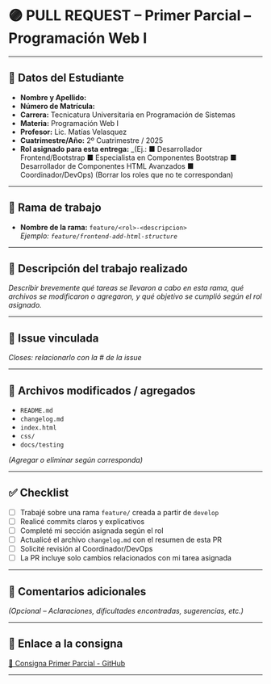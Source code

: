 # 🟣 PULL REQUEST – Primer Parcial – Programación Web I

---

## 📌 Datos del Estudiante

- **Nombre y Apellido:**  
- **Número de Matrícula:**  
- **Carrera:** Tecnicatura Universitaria en Programación de Sistemas  
- **Materia:** Programación Web I  
- **Profesor:** Lic. Matías Velasquez  
- **Cuatrimestre/Año:** 2º Cuatrimestre / 2025  
- **Rol asignado para esta entrega:** _(Ej.:
 ■ Desarrollador Frontend/Bootstrap
 ■ Especialista en Componentes Bootstrap
 ■ Desarrollador de Componentes HTML Avanzados
 ■ Coordinador/DevOps)
 (Borrar los roles que no te correspondan)

---

## 📂 Rama de trabajo

- **Nombre de la rama:** `feature/<rol>-<descripcion>`  
  _Ejemplo: `feature/frontend-add-html-structure`_

---

## 📝 Descripción del trabajo realizado

_Describir brevemente qué tareas se llevaron a cabo en esta rama, qué archivos se modificaron o agregaron, y qué objetivo se cumplió según el rol asignado._

---

## 🔗 Issue vinculada

_Closes: relacionarlo con la # de la issue_

---

## 📄 Archivos modificados / agregados

- `README.md`
- `changelog.md`
- `index.html`
- `css/` 
- `docs/testing` 

_(Agregar o eliminar según corresponda)_

---

## ✅ Checklist

- [ ] Trabajé sobre una rama `feature/` creada a partir de `develop`
- [ ] Realicé commits claros y explicativos
- [ ] Completé mi sección asignada según el rol
- [ ] Actualicé el archivo `changelog.md` con el resumen de esta PR
- [ ] Solicité revisión al Coordinador/DevOps
- [ ] La PR incluye solo cambios relacionados con mi tarea asignada

---

## 🧠 Comentarios adicionales

_(Opcional – Aclaraciones, dificultades encontradas, sugerencias, etc.)_

---

## 🧾 Enlace a la consigna

[📄 Consigna Primer Parcial - GitHub](https://drive.google.com/file/d/1S71mqK000qHV2__x_A_VtKd-MszVAc7c/view?usp=sharing)

---